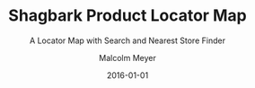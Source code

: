 ---
layout: project
title: Shagbark Product Locator Map
subtitle: A Locator Map with Search and Nearest Store Finder
author: Malcolm Meyer
img: projects-shagbark.png
date: 2016-01-01
tags:
  - leaflet
  - node js
  - turf js
  - client projects
  - open source
categories: 
 - projects
 - featured
published: true
featured: true
# Project Settings for new Projects Layout
project:
  -
    url: https://shagbarkmill.com/where-to-find-us/
    tech:
    - Node JS
    - Surge.sh
    - Turf
    - Leaflet
    - Google Sheets
    images: ["projects-shagbark", "shagbark-ii"]
    client: "Shagbark"
    description: >-
      Using the original Mapbox JS store locator example as a starting point, the Shagbark map adds a couple of unique features including store text search and a nearest store locator. The project pulls data from a Google Sheet in NodeJS while building. This allows the client to easily update store locations and available products. Custom icons with the client logo are used to mark store locations. An open source version of this store locator is available on [GitHub](https://github.com/reyemtm/leaflet-store-locator).
---